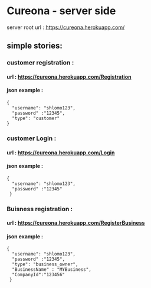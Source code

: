 # Cureona - server side


server root url : https://cureona.herokuapp.com/

## simple stories:

### customer registration  :
#### url : https://cureona.herokuapp.com/Registration
#### json example :
```
{ 
  "username": "shlomo123",
  "password" :"12345",
  "type": "customer"
}
```

### customer Login :
#### url : https://cureona.herokuapp.com/Login
#### json example :
```
{
  "username": "shlomo123", 
  "password" :"12345"
 }
 ```



### Buisness registration  :
#### url : https://cureona.herokuapp.com/RegisterBusiness
#### json example :
```
{ 
  "username": "shlomo123", 
  "password" :"12345", 
  "type": "business_owner", 
  "BusinessName" : "MYBusiness", 
  "CompanyId":"123456"
 }
 ```
